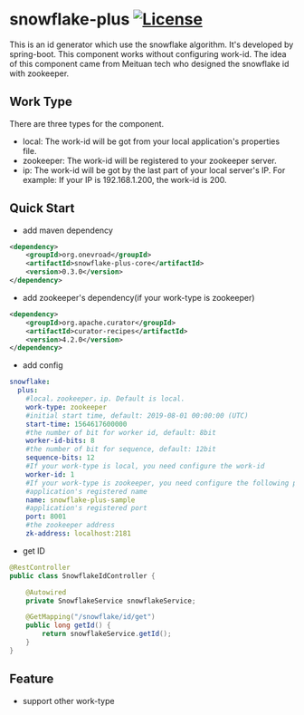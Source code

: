 # snowflake-plus [![License](http://img.shields.io/:license-apache-brightgreen.svg)](http://www.apache.org/licenses/LICENSE-2.0.html)

This is an id generator which use the snowflake algorithm. It's developed by spring-boot. This component works without configuring work-id. The idea of this component came from Meituan tech who designed the snowflake id with zookeeper.

## Work Type
There are three types for the component.
- local: The work-id will be got from your local application's properties file.
- zookeeper: The work-id will be registered to your zookeeper server.
- ip: The work-id will be got by the last part of your local server's IP. For example: If your IP is 192.168.1.200, the work-id is 200.

## Quick Start
- add maven dependency
```xml
<dependency>
    <groupId>org.onevroad</groupId>
    <artifactId>snowflake-plus-core</artifactId>
    <version>0.3.0</version>
</dependency>
```
- add zookeeper's dependency(if your work-type is zookeeper)
```xml
<dependency>
    <groupId>org.apache.curator</groupId>
    <artifactId>curator-recipes</artifactId>
    <version>4.2.0</version>
</dependency>
```

- add config
```yaml
snowflake:
  plus:
    #local，zookeeper，ip. Default is local.
    work-type: zookeeper
    #initial start time, default: 2019-08-01 00:00:00 (UTC)
    start-time: 1564617600000
    #the number of bit for worker id, default: 8bit
    worker-id-bits: 8
    #the number of bit for sequence, default: 12bit
    sequence-bits: 12
    #If your work-type is local, you need configure the work-id
    worker-id: 1
    #If your work-type is zookeeper, you need configure the following parameters
    #application's registered name
    name: snowflake-plus-sample
    #application's registered port
    port: 8001
    #the zookeeper address
    zk-address: localhost:2181
```

- get ID
```java
@RestController
public class SnowflakeIdController {

    @Autowired
    private SnowflakeService snowflakeService;

    @GetMapping("/snowflake/id/get")
    public long getId() {
        return snowflakeService.getId();
    }
}
```

## Feature
- support other work-type
